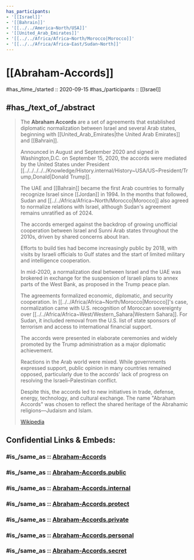 ```yaml
---
has_participants:
- '[[Israel]]'
- '[[Bahrain]]'
- '[[../../America~North/USA]]'
- '[[United_Arab_Emirates]]'
- '[[../../Africa/Africa~North/Morocco|Morocco]]'
- '[[../../Africa/Africa~East/Sudan~North]]'
---
```


# [[Abraham-Accords]] 


#has_/time_/started :: 2020-09-15 
#has_/participants :: [[Israel]] 

## #has_/text_of_/abstract 

> The **Abraham Accords** are a set of agreements that established diplomatic normalization 
> between Israel and several Arab states, beginning with [[United_Arab_Emirates|the United Arab Emirates]] and [[Bahrain]]. 
> 
> Announced in August and September 2020 
> and signed in Washington,D.C. on September 15, 2020, 
> the accords were mediated by the United States under President [[../../../../../Knowledge/History.internal/History~USA/US~President/Trump,Donald|Donald Trump]]. 
> 
> The UAE and [[Bahrain]] became the first Arab countries to formally recognize Israel since [[Jordan]] in 1994. 
> In the months that followed, Sudan and [[../../Africa/Africa~North/Morocco|Morocco]] also agreed to normalize relations with Israel, 
> although Sudan's agreement remains unratified as of 2024.
>
> The accords emerged against the backdrop of 
> growing unofficial cooperation between Israel and Sunni Arab states throughout the 2010s, 
> driven by shared concerns about Iran. 
> 
> Efforts to build ties had become increasingly public by 2018, with visits by Israeli officials to Gulf states 
> and the start of limited military and intelligence cooperation. 
> 
> In mid-2020, a normalization deal between Israel and the UAE was brokered 
> in exchange for the suspension of Israeli plans to annex parts of the West Bank, as proposed in the Trump peace plan.
>
> The agreements formalized economic, diplomatic, and security cooperation. 
> In [[../../Africa/Africa~North/Morocco|Morocco]]'s case, normalization came with U.S. recognition of Moroccan sovereignty over [[../../Africa/Africa~West/Western_Sahara|Western Sahara]]. 
> For Sudan, it included removal from the U.S. list of state sponsors of terrorism 
> and access to international financial support. 
> 
> The accords were presented in elaborate ceremonies 
> and widely promoted by the Trump administration as a major diplomatic achievement.
>
> Reactions in the Arab world were mixed. 
> While governments expressed support, public opinion in many countries remained opposed, 
> particularly due to the accords' lack of progress on resolving the Israeli–Palestinian conflict. 
> 
> Despite this, the accords led to new initiatives in trade, defense, energy, technology, and cultural exchange. 
> The name "Abraham Accords" was chosen 
> to reflect the shared heritage of the Abrahamic religions—Judaism and Islam.
>
> [Wikipedia](https://en.wikipedia.org/wiki/Abraham%20Accords) 


## Confidential Links & Embeds: 

### #is_/same_as :: [Abraham-Accords](/_Standards/Earth/Continent/Asia/Asia~West/Abraham-Accords.md) 

### #is_/same_as :: [Abraham-Accords.public](/_public/Earth/Continent/Asia/Asia~West/Abraham-Accords.public.md) 

### #is_/same_as :: [Abraham-Accords.internal](/_internal/Earth/Continent/Asia/Asia~West/Abraham-Accords.internal.md) 

### #is_/same_as :: [Abraham-Accords.protect](/_protect/Earth/Continent/Asia/Asia~West/Abraham-Accords.protect.md) 

### #is_/same_as :: [Abraham-Accords.private](/_private/Earth/Continent/Asia/Asia~West/Abraham-Accords.private.md) 

### #is_/same_as :: [Abraham-Accords.personal](/_personal/Earth/Continent/Asia/Asia~West/Abraham-Accords.personal.md) 

### #is_/same_as :: [Abraham-Accords.secret](/_secret/Earth/Continent/Asia/Asia~West/Abraham-Accords.secret.md)

